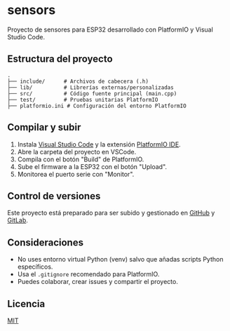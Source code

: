 # sensors

Proyecto de sensores para ESP32 desarrollado con PlatformIO y Visual Studio Code.

## Estructura del proyecto

```
.
├── include/      # Archivos de cabecera (.h)
├── lib/          # Librerías externas/personalizadas
├── src/          # Código fuente principal (main.cpp)
├── test/         # Pruebas unitarias PlatformIO
├── platformio.ini # Configuración del entorno PlatformIO
```

## Compilar y subir

1. Instala [Visual Studio Code](https://code.visualstudio.com/) y la extensión [PlatformIO IDE](https://platformio.org/install/ide?install=vscode).
2. Abre la carpeta del proyecto en VSCode.
3. Compila con el botón "Build" de PlatformIO.
4. Sube el firmware a la ESP32 con el botón "Upload".
5. Monitorea el puerto serie con "Monitor".

## Control de versiones

Este proyecto está preparado para ser subido y gestionado en [GitHub](https://github.com/) y [GitLab](https://gitlab.com/).

## Consideraciones

- No uses entorno virtual Python (venv) salvo que añadas scripts Python específicos.
- Usa el `.gitignore` recomendado para PlatformIO.
- Puedes colaborar, crear issues y compartir el proyecto.

## Licencia

[MIT](LICENSE)
